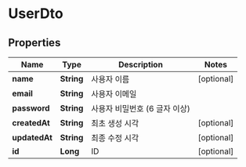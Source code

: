 
# UserDto

## Properties
Name | Type | Description | Notes
------------ | ------------- | ------------- | -------------
**name** | **String** | 사용자 이름 |  [optional]
**email** | **String** | 사용자 이메일 | 
**password** | **String** | 사용자 비밀번호 (6 글자 이상) | 
**createdAt** | **String** | 최초 생성 시각 |  [optional]
**updatedAt** | **String** | 최종 수정 시각 |  [optional]
**id** | **Long** | ID |  [optional]



